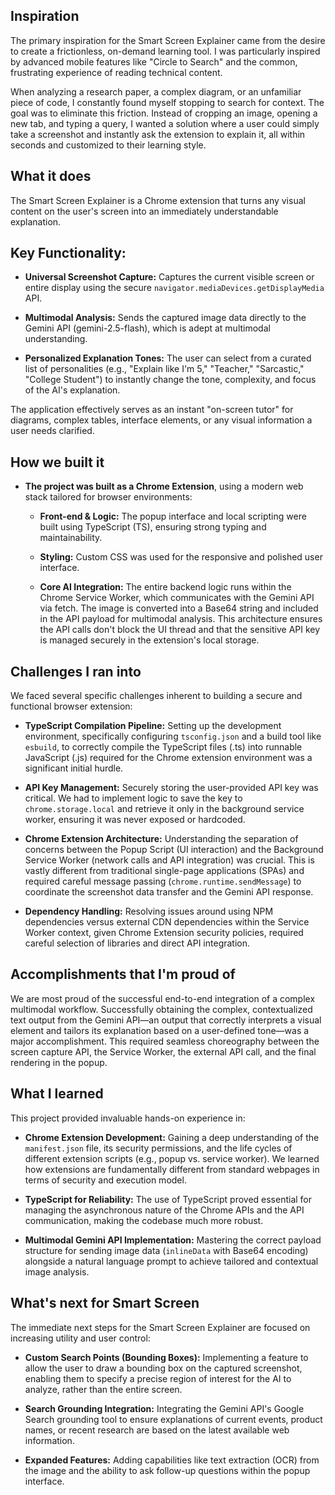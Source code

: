 
## Inspiration

The primary inspiration for the Smart Screen Explainer came from the desire to create a frictionless, on-demand learning tool. I was particularly inspired by advanced mobile features like "Circle to Search" and the common, frustrating experience of reading technical content.

When analyzing a research paper, a complex diagram, or an unfamiliar piece of code, I constantly found myself stopping to search for context. The goal was to eliminate this friction. Instead of cropping an image, opening a new tab, and typing a query, I wanted a solution where a user could simply take a screenshot and instantly ask the extension to explain it, all within seconds and customized to their learning style.

## What it does

The Smart Screen Explainer is a Chrome extension that turns any visual content on the user's screen into an immediately understandable explanation.

## Key Functionality:

- **Universal Screenshot Capture:** Captures the current visible screen or entire display using the secure `navigator.mediaDevices.getDisplayMedia` API.

- **Multimodal Analysis:** Sends the captured image data directly to the Gemini API (gemini-2.5-flash), which is adept at multimodal understanding.

- **Personalized Explanation Tones:** The user can select from a curated list of personalities (e.g., "Explain like I'm 5," "Teacher," "Sarcastic," "College Student") to instantly change the tone, complexity, and focus of the AI's explanation.

The application effectively serves as an instant "on-screen tutor" for diagrams, complex tables, interface elements, or any visual information a user needs clarified.

## How we built it

- **The project was built as a Chrome Extension**, using a modern web stack tailored for browser environments:

  - **Front-end & Logic:** The popup interface and local scripting were built using TypeScript (TS), ensuring strong typing and maintainability.

  - **Styling:** Custom CSS was used for the responsive and polished user interface.

  - **Core AI Integration:** The entire backend logic runs within the Chrome Service Worker, which communicates with the Gemini API via fetch. The image is converted into a Base64 string and included in the API payload for multimodal analysis. This architecture ensures the API calls don't block the UI thread and that the sensitive API key is managed securely in the extension's local storage.

## Challenges I ran into

We faced several specific challenges inherent to building a secure and functional browser extension:

- **TypeScript Compilation Pipeline:** Setting up the development environment, specifically configuring `tsconfig.json` and a build tool like `esbuild`, to correctly compile the TypeScript files (.ts) into runnable JavaScript (.js) required for the Chrome extension environment was a significant initial hurdle.

- **API Key Management:** Securely storing the user-provided API key was critical. We had to implement logic to save the key to `chrome.storage.local` and retrieve it only in the background service worker, ensuring it was never exposed or hardcoded.

- **Chrome Extension Architecture:** Understanding the separation of concerns between the Popup Script (UI interaction) and the Background Service Worker (network calls and API integration) was crucial. This is vastly different from traditional single-page applications (SPAs) and required careful message passing (`chrome.runtime.sendMessage`) to coordinate the screenshot data transfer and the Gemini API response.

- **Dependency Handling:** Resolving issues around using NPM dependencies versus external CDN dependencies within the Service Worker context, given Chrome Extension security policies, required careful selection of libraries and direct API integration.

## Accomplishments that I'm proud of

We are most proud of the successful end-to-end integration of a complex multimodal workflow. Successfully obtaining the complex, contextualized text output from the Gemini API—an output that correctly interprets a visual element and tailors its explanation based on a user-defined tone—was a major accomplishment. This required seamless choreography between the screen capture API, the Service Worker, the external API call, and the final rendering in the popup.

## What I learned

This project provided invaluable hands-on experience in:

- **Chrome Extension Development:** Gaining a deep understanding of the `manifest.json` file, its security permissions, and the life cycles of different extension scripts (e.g., popup vs. service worker). We learned how extensions are fundamentally different from standard webpages in terms of security and execution model.

- **TypeScript for Reliability:** The use of TypeScript proved essential for managing the asynchronous nature of the Chrome APIs and the API communication, making the codebase much more robust.

- **Multimodal Gemini API Implementation:** Mastering the correct payload structure for sending image data (`inlineData` with Base64 encoding) alongside a natural language prompt to achieve tailored and contextual image analysis.

## What's next for Smart Screen

The immediate next steps for the Smart Screen Explainer are focused on increasing utility and user control:

- **Custom Search Points (Bounding Boxes):** Implementing a feature to allow the user to draw a bounding box on the captured screenshot, enabling them to specify a precise region of interest for the AI to analyze, rather than the entire screen.

- **Search Grounding Integration:** Integrating the Gemini API's Google Search grounding tool to ensure explanations of current events, product names, or recent research are based on the latest available web information.

- **Expanded Features:** Adding capabilities like text extraction (OCR) from the image and the ability to ask follow-up questions within the popup interface.


